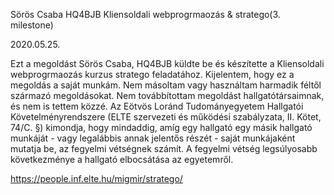 Sörös Csaba
HQ4BJB
Kliensoldali webprogrmaozás & stratego(3. milestone)

2020.05.25.

Ezt a megoldást Sörös Csaba, HQ4BJB küldte be és készítette a Kliensoldali webprogrmaozás kurzus stratego feladatához.
Kijelentem, hogy ez a megoldás a saját munkám.
Nem másoltam vagy használtam harmadik féltől származó megoldásokat.
Nem továbbítottam megoldást hallgatótársaimnak, és nem is tettem közzé.
Az Eötvös Loránd Tudományegyetem Hallgatói Követelményrendszere (ELTE szervezeti és működési szabályzata, II. Kötet, 74/C. §) kimondja,
hogy mindaddig, amíg egy hallgató egy másik hallgató munkáját - vagy legalábbis annak jelentős részét - saját munkájaként mutatja be,
az fegyelmi vétségnek számít. A fegyelmi vétség legsúlyosabb következménye a hallgató elbocsátása az egyetemről.

https://people.inf.elte.hu/migmir/stratego/
